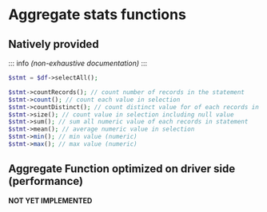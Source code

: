 # Aggregate stats functions

## Natively provided
::: info
_(non-exhaustive documentation)_
:::

```php
$stmt = $df->selectAll();

$stmt->countRecords(); // count number of records in the statement
$stmt->count(); // count each value in selection
$stmt->countDistinct(); // count distinct value for of each records in statement
$stmt->size(); // count value in selection including null value
$stmt->sum(); // sum all numeric value of each records in statement
$stmt->mean(); // average numeric value in selection
$stmt->min(); // min value (numeric)
$stmt->max(); // max value (numeric)
```

## Aggregate Function optimized on driver side (performance)
__NOT YET IMPLEMENTED__